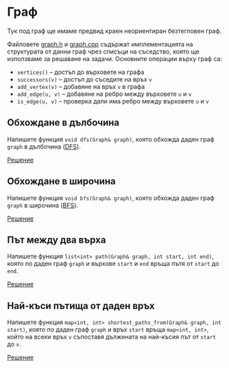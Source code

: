 Граф
====

Тук под граф ще имаме предвид краен неориентиран безтегловен граф.

Файловете [graph.h](graph.h) и [graph.cpp](graph.cpp) съдържат
имплементацията на структурата от данни граф чрез списъци на съседство,
която ще използваме за решаване на задачи. Основните операции върху граф са:
* `vertices()` – достъп до върховете на графа
* `successors(v)` – достъп до съседите на връх `v`
* `add_vertex(v)` – добавяне на връх `v` в графа
* `add_edge(u, v)` – добавяне на ребро между върховете `u` и `v`
* `is_edge(u, v)` – проверка дали има ребро между върховете `u` и `v`

Обхождане в дълбочина
---------------------
Напишете функция `void dfs(Graph& graph)`, която обхожда даден граф `graph`
в дълбочина ([DFS](https://en.wikipedia.org/wiki/Depth-first_search)).

[Решение](dfs.cpp)

Обхождане в широчина
--------------------
Напишете функция `void bfs(Graph& graph)`, която обхожда даден граф `graph`
в широчина ([BFS](https://en.wikipedia.org/wiki/Breadth-first_search)).

[Решение](bfs.cpp)

Път между два върха
-------------------
Напишете функция `list<int> path(Graph& graph, int start, int end)`,
която по даден граф `graph` и върхове `start` и `end` връща пътя от `start`
до `end`.

[Решение](path.cpp)

Най-къси пътища от даден връх
-----------------------------
Напишете функция `map<int, int> shortest_paths_from(Graph& graph, int start)`,
която по даден граф `graph` и връх `start` връща `map<int, int>`, който на
всеки връх `v` съпоставя дължината на най-късия път от `start` до `v`.

[Решение](shortest-paths.cpp)
